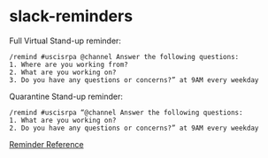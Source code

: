 # slack-reminders

Full Virtual Stand-up reminder:
```
/remind #uscisrpa @channel Answer the following questions:
1. Where are you working from?
2. What are you working on?
3. Do you have any questions or concerns?” at 9AM every weekday
```
Quarantine Stand-up reminder:
```
/remind #uscisrpa “@channel Answer the following questions:
1. What are you working on?
2. Do you have any questions or concerns?” at 9AM every weekday
```

[Reminder Reference](https://slack.com/help/articles/208423427-Set-a-reminder)
